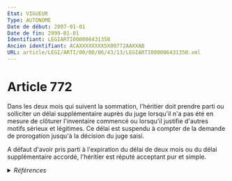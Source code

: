 ```yaml
---
État: VIGUEUR
Type: AUTONOME
Date de début: 2007-01-01
Date de fin: 2999-01-01
Identifiant: LEGIARTI000006431358
Ancien identifiant: ACAXXXXXXXX5X00772AAXXAB
URL: article/LEGI/ARTI/00/00/06/43/13/LEGIARTI000006431358.xml
---
```


<h1>Article 772</h1>

Dans les deux mois qui suivent la sommation, l'héritier doit prendre parti ou
solliciter un délai supplémentaire auprès du juge lorsqu'il n'a pas été en
mesure de clôturer l'inventaire commencé ou lorsqu'il justifie d'autres motifs
sérieux et légitimes. Ce délai est suspendu à compter de la demande de
prorogation jusqu'à la décision du juge saisi.<br />

A défaut d'avoir pris parti à l'expiration du délai de deux mois ou du délai
supplémentaire accordé, l'héritier est réputé acceptant pur et simple.


<details>
  <summary><em>Références</em></summary>

  <h2>Articles faisant référence à l'article</h2>
  
  <ul>
    <li>
      <a href="https://legal.tricoteuses.fr//redirection/LEGIARTI000006284835?vers=git&vers=legifrance">LOI n° 2006-728 du 23 juin 2006 portant réforme des successions et des libéralités - article 1 ENTIEREMENT_MODIF</a> MODIFICATION cible
    </li>
  </ul>
  
  <h2>Références faites par l'article</h2>
  
  <ul>
    <li>
      CODIFICATION source Loi 1803-04-19
    </li>
    <li>
      2006-06-23 MODIFICATION source <a href="https://legal.tricoteuses.fr//redirection/LEGIARTI000006284835?vers=git&vers=legifrance">LOI n° 2006-728 du 23 juin 2006 portant réforme des successions et des libéralités - article 1 ENTIEREMENT_MODIF</a>
    </li>
    <li>
      2999-01-01 CITATION cible <a href="https://legal.tricoteuses.fr//redirection/LEGIARTI000006431428?vers=git&vers=legifrance">Code civil - article 774 AUTONOME VIGUEUR, en vigueur depuis le 2007-01-01</a>
    </li>
    <li>
      2999-01-01 CITATION cible <a href="https://legal.tricoteuses.fr//redirection/LEGIARTI000039381337?vers=git&vers=legifrance">Code de procédure civile - article 1380 AUTONOME MODIFIE_MORT_NE, en vigueur du 2020-01-01 au 2019-12-23</a>
    </li>
  </ul>
</details>
